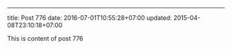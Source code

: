---
title: Post 776
date: 2016-07-01T10:55:28+07:00
updated: 2015-04-08T23:10:18+07:00

This is content of post 776